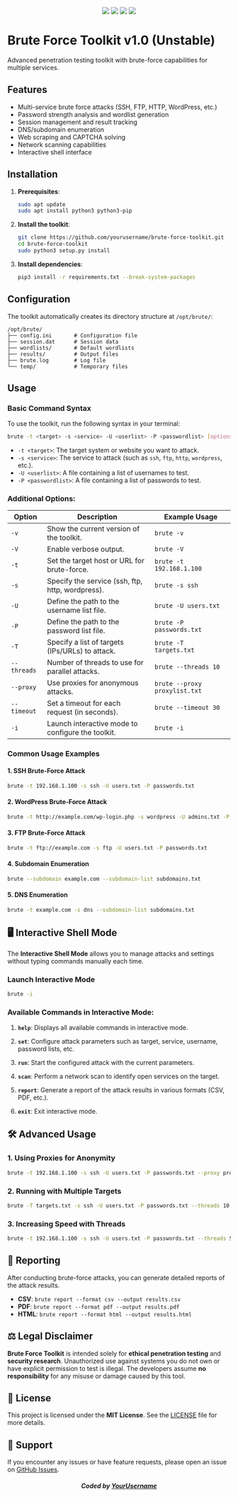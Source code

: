 <p align="center">
  <img src="https://img.shields.io/badge/Platform-Linux-a80505?style=plastic">
  <img src="https://img.shields.io/badge/License-MIT-a80505?style=plastic">
  <img src="https://img.shields.io/github/v/release/Midohajhouj/DDoS-Toolkit?label=Version&color=a80505&style=plastic">
  <img src="https://img.shields.io/badge/Open%20Source-Yes-darkviolet?style=plastic&color=a80505">

 # Brute Force Toolkit v1.0 (Unstable)
 
   Advanced penetration testing toolkit with brute-force capabilities for multiple services.

## Features

- Multi-service brute force attacks (SSH, FTP, HTTP, WordPress, etc.)
- Password strength analysis and wordlist generation
- Session management and result tracking
- DNS/subdomain enumeration
- Web scraping and CAPTCHA solving
- Network scanning capabilities
- Interactive shell interface

## Installation

1. **Prerequisites**:
   ```bash
   sudo apt update
   sudo apt install python3 python3-pip
   ```

2. **Install the toolkit**:
   ```bash
   git clone https://github.com/yourusername/brute-force-toolkit.git
   cd brute-force-toolkit
   sudo python3 setup.py install
   ```

3. **Install dependencies**:
   ```bash
   pip3 install -r requirements.txt --break-system-packages
   ```

## Configuration

The toolkit automatically creates its directory structure at `/opt/brute/`:

```
/opt/brute/
├── config.ini       # Configuration file
├── session.dat      # Session data
├── wordlists/       # Default wordlists
├── results/         # Output files
├── brute.log        # Log file
└── temp/            # Temporary files
```

## Usage

### Basic Command Syntax

To use the toolkit, run the following syntax in your terminal:

```bash
brute -t <target> -s <service> -U <userlist> -P <passwordlist> [options]
```

- `-t <target>`: The target system or website you want to attack.
- `-s <service>`: The service to attack (such as `ssh`, `ftp`, `http`, `wordpress`, etc.).
- `-U <userlist>`: A file containing a list of usernames to test.
- `-P <passwordlist>`: A file containing a list of passwords to test.

### Additional Options:

| Option        | Description                                    | Example Usage                                         |
|---------------|------------------------------------------------|-------------------------------------------------------|
| `-v`          | Show the current version of the toolkit.      | `brute -v`                                            |
| `-V`          | Enable verbose output.                        | `brute -V`                                            |
| `-t`          | Set the target host or URL for brute-force.    | `brute -t 192.168.1.100`                              |
| `-s`          | Specify the service (ssh, ftp, http, wordpress). | `brute -s ssh`                                        |
| `-U`          | Define the path to the username list file.     | `brute -U users.txt`                                  |
| `-P`          | Define the path to the password list file.     | `brute -P passwords.txt`                              |
| `-T`          | Specify a list of targets (IPs/URLs) to attack. | `brute -T targets.txt`                                |
| `--threads`   | Number of threads to use for parallel attacks.  | `brute --threads 10`                                  |
| `--proxy`     | Use proxies for anonymous attacks.             | `brute --proxy proxylist.txt`                         |
| `--timeout`   | Set a timeout for each request (in seconds).    | `brute --timeout 30`                                  |
| `-i`          | Launch interactive mode to configure the toolkit. | `brute -i`                                            |

### Common Usage Examples

#### 1. **SSH Brute-Force Attack**
```bash
brute -t 192.168.1.100 -s ssh -U users.txt -P passwords.txt
```

#### 2. **WordPress Brute-Force Attack**
```bash
brute -t http://example.com/wp-login.php -s wordpress -U admins.txt -P rockyou.txt
```

#### 3. **FTP Brute-Force Attack**
```bash
brute -t ftp://example.com -s ftp -U users.txt -P passwords.txt
```

#### 4. **Subdomain Enumeration**
```bash
brute --subdomain example.com --subdomain-list subdomains.txt
```

#### 5. **DNS Enumeration**
```bash
brute -t example.com -s dns --subdomain-list subdomains.txt
```

## 🖥 Interactive Shell Mode

The **Interactive Shell Mode** allows you to manage attacks and settings without typing commands manually each time.

### Launch Interactive Mode

```bash
brute -i
```

### Available Commands in Interactive Mode:

1. **`help`**: Displays all available commands in interactive mode.
   
2. **`set`**: Configure attack parameters such as target, service, username, password lists, etc.
   
3. **`run`**: Start the configured attack with the current parameters.
   
4. **`scan`**: Perform a network scan to identify open services on the target.
   
5. **`report`**: Generate a report of the attack results in various formats (CSV, PDF, etc.).
   
6. **`exit`**: Exit interactive mode.

## 🛠 Advanced Usage

### 1. **Using Proxies for Anonymity**
```bash
brute -t 192.168.1.100 -s ssh -U users.txt -P passwords.txt --proxy proxylist.txt
```

### 2. **Running with Multiple Targets**
```bash
brute -T targets.txt -s ssh -U users.txt -P passwords.txt --threads 10
```

### 3. **Increasing Speed with Threads**
```bash
brute -t 192.168.1.100 -s ssh -U users.txt -P passwords.txt --threads 50
```

## 📝 Reporting

After conducting brute-force attacks, you can generate detailed reports of the attack results.

- **CSV**: `brute report --format csv --output results.csv`
- **PDF**: `brute report --format pdf --output results.pdf`
- **HTML**: `brute report --format html --output results.html`

## ⚖️ Legal Disclaimer

**Brute Force Toolkit** is intended solely for **ethical penetration testing** and **security research**. Unauthorized use against systems you do not own or have explicit permission to test is illegal. The developers assume **no responsibility** for any misuse or damage caused by this tool.

## 📝 License

This project is licensed under the **MIT License**. See the [LICENSE](LICENSE) file for more details.

## 🤝 Support

If you encounter any issues or have feature requests, please open an issue on [GitHub Issues](https://github.com/yourusername/brute-force-toolkit/issues).

#### *<p align="center"> Coded by <a href="https://github.com/yourusername">YourUsername</a> </p>*
